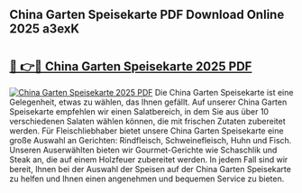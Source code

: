 ## China Garten Speisekarte PDF Download Online 2025 a3exK

# <h2><a href="http://gca64l.nevu.top/?p=China+Garten+Speisekarte">🔗 👉🔴 China Garten Speisekarte 2025 PDF</a></h2>

[![China Garten Speisekarte 2025 PDF](https://i.imgur.com/dBaPXMq.png)](http://gca64l.nevu.top/?p=China+Garten+Speisekarte)
Die China Garten Speisekarte ist eine Gelegenheit, etwas zu wählen, das Ihnen gefällt. Auf unserer China Garten Speisekarte empfehlen wir einen Salatbereich, in dem Sie aus über 10 verschiedenen Salaten wählen können, die mit frischen Zutaten zubereitet werden. Für Fleischliebhaber bietet unsere China Garten Speisekarte eine große Auswahl an Gerichten: Rindfleisch, Schweinefleisch, Huhn und Fisch. Unseren Auserwählten bieten wir Gourmet-Gerichte wie Schaschlik und Steak an, die auf einem Holzfeuer zubereitet werden. In jedem Fall sind wir bereit, Ihnen bei der Auswahl der Speisen auf der China Garten Speisekarte zu helfen und Ihnen einen angenehmen und bequemen Service zu bieten.
